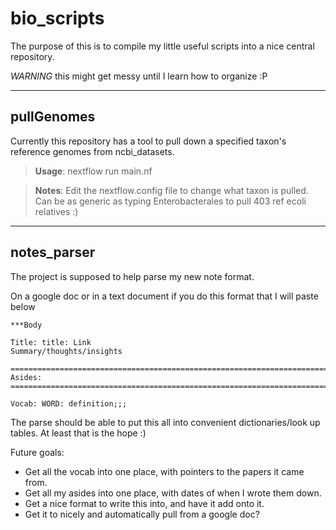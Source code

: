 # bio_scripts
The purpose of this is to compile my little useful scripts into
a nice central repository. 

*WARNING* this might get messy until I learn how to organize :P

---

## pullGenomes
Currently this repository has a tool to pull down a specified taxon's
reference genomes from ncbi_datasets.

> **Usage**: nextflow run main.nf

> **Notes**: Edit the nextflow.config file to change what taxon is pulled. 
	Can be as generic as typing Enterobacterales to pull 403 ref
	ecoli relatives :)
---
## notes_parser
The project is supposed to help parse my new note format. 

On a google doc or in a text document if you do this format that I will paste
below


```
***Body

Title: title: Link
Summary/thoughts/insights

========================================================================
Asides:
========================================================================

Vocab: WORD: definition;;;
```

The parse should be able to put this all into convenient dictionaries/look up 
tables. At least that is the hope :)

Future goals:
* Get all the vocab into one place, with pointers to the papers it came from.
* Get all my asides into one place, with dates of when I wrote them down.
* Get a nice format to write this into, and have it add onto it.
* Get it to nicely and automatically pull from a google doc?
